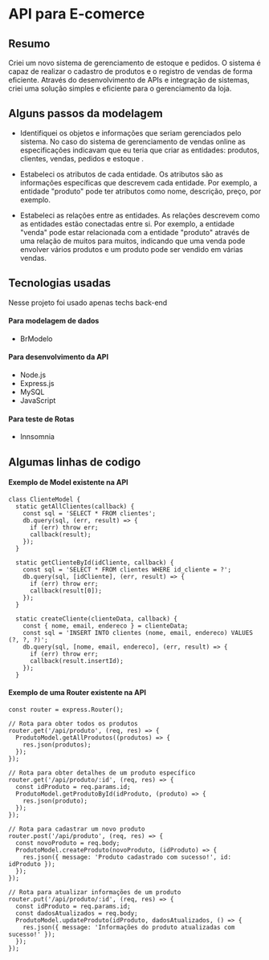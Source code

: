 # API para E-comerce

## Resumo

Criei um novo sistema de gerenciamento de estoque e pedidos. O sistema é capaz de realizar o cadastro de produtos e o registro de vendas de forma eficiente.
Através do desenvolvimento de APIs e integração de sistemas, criei uma solução
simples e eficiente para o gerenciamento da loja. 

## Alguns passos da modelagem

- Identifiquei os objetos e informações que seriam gerenciados pelo sistema. No caso
do sistema de gerenciamento de vendas online as especificações indicavam que eu teria
que criar as entidades: produtos, clientes, vendas, pedidos e estoque .

- Estabeleci os atributos de cada entidade. Os atributos são as informações específicas
que descrevem cada entidade. Por exemplo, a entidade "produto" pode ter
atributos como nome, descrição, preço, por exemplo.

- Estabeleci as relações entre as entidades. As relações descrevem como as
entidades estão conectadas entre si. Por exemplo, a entidade "venda" pode estar
relacionada com a entidade "produto" através de uma relação de muitos para
muitos, indicando que uma venda pode envolver vários produtos e um produto
pode ser vendido em várias vendas.

## Tecnologias usadas

Nesse projeto foi usado apenas techs back-end

#### Para modelagem de dados 

- BrModelo

#### Para desenvolvimento da API

- Node.js
- Express.js
- MySQL
- JavaScript
  
#### Para teste de Rotas

- Innsomnia

## Algumas linhas de codigo

#### Exemplo de Model existente na API

```
class ClienteModel {
  static getAllClientes(callback) {
    const sql = 'SELECT * FROM clientes';
    db.query(sql, (err, result) => {
      if (err) throw err;
      callback(result);
    });
  }

  static getClienteById(idCliente, callback) {
    const sql = 'SELECT * FROM clientes WHERE id_cliente = ?';
    db.query(sql, [idCliente], (err, result) => {
      if (err) throw err;
      callback(result[0]);
    });
  }

  static createCliente(clienteData, callback) {
    const { nome, email, endereco } = clienteData;
    const sql = 'INSERT INTO clientes (nome, email, endereco) VALUES (?, ?, ?)';
    db.query(sql, [nome, email, endereco], (err, result) => {
      if (err) throw err;
      callback(result.insertId);
    });
  }
```

#### Exemplo de uma Router existente na API

```
const router = express.Router();

// Rota para obter todos os produtos
router.get('/api/produto', (req, res) => {
  ProdutoModel.getAllProdutos((produtos) => {
    res.json(produtos);
  });
});

// Rota para obter detalhes de um produto específico
router.get('/api/produto/:id', (req, res) => {
  const idProduto = req.params.id;
  ProdutoModel.getProdutoById(idProduto, (produto) => {
    res.json(produto);
  });
});

// Rota para cadastrar um novo produto
router.post('/api/produto', (req, res) => {
  const novoProduto = req.body;
  ProdutoModel.createProduto(novoProduto, (idProduto) => {
    res.json({ message: 'Produto cadastrado com sucesso!', id: idProduto });
  });
});

// Rota para atualizar informações de um produto
router.put('/api/produto/:id', (req, res) => {
  const idProduto = req.params.id;
  const dadosAtualizados = req.body;
  ProdutoModel.updateProduto(idProduto, dadosAtualizados, () => {
    res.json({ message: 'Informações do produto atualizadas com sucesso!' });
  });
});
```

  




